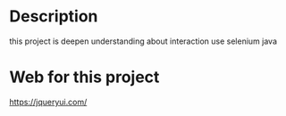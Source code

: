 # Description
this project is deepen understanding about interaction use selenium java

# Web for this project
https://jqueryui.com/